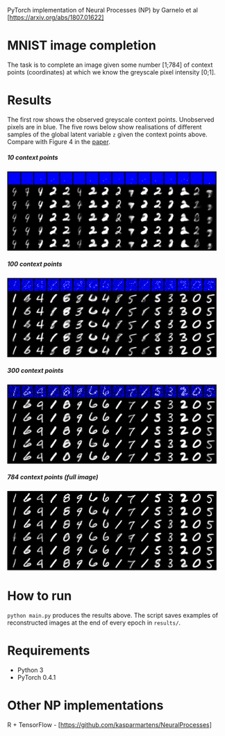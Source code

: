 PyTorch implementation of Neural Processes (NP) by Garnelo et al [https://arxiv.org/abs/1807.01622]
# MNIST image completion
The task is to complete an image given some number \[1;784\] of context points (coordinates) at which we know the greyscale pixel intensity \[0;1].

# Results
The first row shows the observed greyscale context points. Unobserved pixels are in blue.
The five rows below show realisations of different samples of the global latent variable `z` given the context points above. Compare with Figure 4 in the [paper](https://arxiv.org/abs/1807.01622).
##### 10 context points
![10 context points](results/ep_300_cps_10.png?raw=true "Title")
##### 100 context points
![100 context points](results/ep_300_cps_100.png?raw=true "Title")
##### 300 context points
![300 context points](results/ep_300_cps_300.png?raw=true "Title")
##### 784 context points (full image)
![784 context points](results/ep_300_cps_784.png?raw=true "Title")
<br>



# How to run
`python main.py` produces the results above. The script saves examples of reconstructed images at the end of every epoch in `results/`.

# Requirements
 - Python 3
 - PyTorch 0.4.1



# Other NP implementations
R + TensorFlow - [https://github.com/kasparmartens/NeuralProcesses]